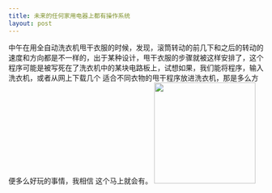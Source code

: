 ```yaml
---
title: 未来的任何家用电器上都有操作系统
layout: post
---
```


中午在用全自动洗衣机甩干衣服的时候，发现，滚筒转动的前几下和之后的转动的速度和方向都是不一样的，出于某种设计，甩干衣服的步骤就被这样安排了，这个程序可能是被写死在了洗衣机中的某块电路板上，试想如果，我们能将程序，输入洗衣机，或者从网上下载几个 适合不同衣物的甩干程序放进洗衣机，那是多么方便多么好玩的事情，我相信 这个马上就会有。
<img width="200px" src="http://www.sootoo.com/son_media/msg/2012/05/07/286064.jpg"/>